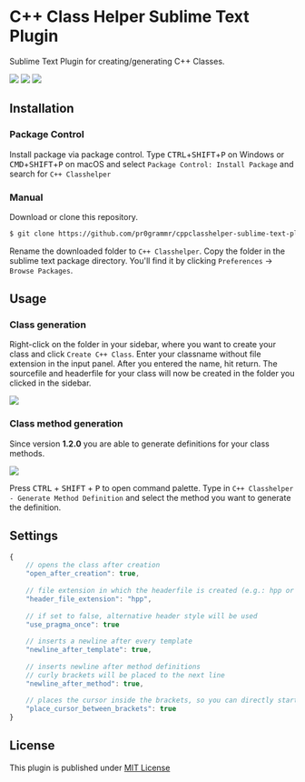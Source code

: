 # C++ Class Helper Sublime Text Plugin

Sublime Text Plugin for creating/generating C++ Classes.

<a href="https://packagecontrol.io/packages/C%2B%2B%20Classhelper" target="_blank"><img src="https://img.shields.io/packagecontrol/dt/C++%20Classhelper.svg?color=%233a9ff5&style=flat-square"></a> <a href="https://github.com/pr0grammr/cppclasshelper-sublime-text-plugin/releases/latest"><img src="https://img.shields.io/github/release/pr0grammr/cppclasshelper-sublime-text-plugin.svg?color=%2360ce52&style=flat-square"></a> <img src="https://img.shields.io/travis/com/pr0grammr/cppclasshelper-sublime-text-plugin/feature%2Fgenerate-method-definitions.svg?style=flat-square">

## Installation

### Package Control
Install package via package control. Type <kbd>CTRL</kbd>+<kbd>SHIFT</kbd>+<kbd>P</kbd> on Windows or <kbd>CMD</kbd>+<kbd>SHIFT</kbd>+<kbd>P</kbd> on macOS and select `Package Control: Install Package` and search for `C++ Classhelper`

### Manual
Download or clone this repository.

```bash
$ git clone https://github.com/pr0grammr/cppclasshelper-sublime-text-plugin.git
```

Rename the downloaded folder to `C++ Classhelper`.
Copy the folder in the sublime text package directory. You'll find it by clicking `Preferences` -> `Browse Packages`. 


## Usage


### Class generation
Right-click on the folder in your sidebar, where you want to create your class and click `Create C++ Class`. Enter your classname without file extension in the input panel. After you entered the name, hit return. The sourcefile and headerfile for your class will now be created in the folder you clicked in the sidebar. 

<img src="https://raw.githubusercontent.com/pr0grammr/cppclasshelper-sublime-text-plugin/master/class-generation.gif">

### Class method generation

Since version **1.2.0** you are able to generate definitions for your class methods.

<img src="https://raw.githubusercontent.com/pr0grammr/cpp-classhelper-sublime-text-plugin/master/method-definition.gif">

Press <kbd>CTRL</kbd> + <kbd>SHIFT</kbd> + <kbd>P</kbd> to open command palette. Type in `C++ Classhelper - Generate Method Definition` and select the method you want to generate the definition. 

## Settings

```javascript
{
    // opens the class after creation
	"open_after_creation": true,
	
	// file extension in which the headerfile is created (e.g.: hpp or h)
	"header_file_extension": "hpp",
	
	// if set to false, alternative header style will be used
	"use_pragma_once": true 
	
	// inserts a newline after every template
	"newline_after_template": true,
	
	// inserts newline after method definitions
	// curly brackets will be placed to the next line
	"newline_after_method": true,
	
	// places the cursor inside the brackets, so you can directly start typing
	"place_cursor_between_brackets": true
}
```

## License 

This plugin is published under [MIT License](https://github.com/sawzcode/cppclasshelper-sublime-text-plugin/blob/master/LICENSE)



